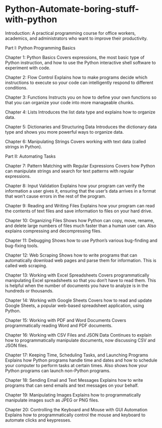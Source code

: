 # Python-Automate-boring-stuff-with-python

Introduction: A practical programming course for office workers, academics, and administrators who want to improve their productivity.


Part I: Python Programming Basics

Chapter 1: Python Basics Covers expressions, the most basic type of Python instruction, and how to use the Python interactive shell software to experiment with code.

Chapter 2: Flow Control Explains how to make programs decide which instructions to execute so your code can intelligently respond to different conditions.

Chapter 3: Functions Instructs you on how to define your own functions so that you can organize your code into more manageable chunks.

Chapter 4: Lists Introduces the list data type and explains how to organize data.

Chapter 5: Dictionaries and Structuring Data Introduces the dictionary data type and shows you more powerful ways to organize data.

Chapter 6: Manipulating Strings Covers working with text data (called strings in Python).


Part II: Automating Tasks

Chapter 7: Pattern Matching with Regular Expressions Covers how Python can manipulate strings and search for text patterns with regular expressions.

Chapter 8: Input Validation Explains how your program can verify the information a user gives it, ensuring that the user’s data arrives in a format that won’t cause errors in the rest of the program.

Chapter 9: Reading and Writing Files Explains how your program can read the contents of text files and save information to files on your hard drive.

Chapter 10: Organizing Files Shows how Python can copy, move, rename, and delete large numbers of files much faster than a human user can. Also explains compressing and decompressing files.

Chapter 11: Debugging Shows how to use Python’s various bug-finding and bug-fixing tools.

Chapter 12: Web Scraping Shows how to write programs that can automatically download web pages and parse them for information. This is called web scraping.

Chapter 13: Working with Excel Spreadsheets Covers programmatically manipulating Excel spreadsheets so that you don’t have to read them. This is helpful when the number of documents you have to analyze is in the hundreds or thousands.

Chapter 14: Working with Google Sheets Covers how to read and update Google Sheets, a popular web-based spreadsheet application, using Python.

Chapter 15: Working with PDF and Word Documents Covers programmatically reading Word and PDF documents.

Chapter 16: Working with CSV Files and JSON Data Continues to explain how to programmatically manipulate documents, now discussing CSV and JSON files.

Chapter 17: Keeping Time, Scheduling Tasks, and Launching Programs Explains how Python programs handle time and dates and how to schedule your computer to perform tasks at certain times. Also shows how your Python programs can launch non-Python programs.

Chapter 18: Sending Email and Text Messages Explains how to write programs that can send emails and text messages on your behalf.

Chapter 19: Manipulating Images Explains how to programmatically manipulate images such as JPEG or PNG files.

Chapter 20: Controlling the Keyboard and Mouse with GUI Automation Explains how to programmatically control the mouse and keyboard to automate clicks and keypresses.

